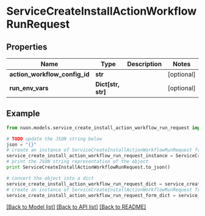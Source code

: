 # ServiceCreateInstallActionWorkflowRunRequest


## Properties

Name | Type | Description | Notes
------------ | ------------- | ------------- | -------------
**action_workflow_config_id** | **str** |  | [optional] 
**run_env_vars** | **Dict[str, str]** |  | [optional] 

## Example

```python
from nuon.models.service_create_install_action_workflow_run_request import ServiceCreateInstallActionWorkflowRunRequest

# TODO update the JSON string below
json = "{}"
# create an instance of ServiceCreateInstallActionWorkflowRunRequest from a JSON string
service_create_install_action_workflow_run_request_instance = ServiceCreateInstallActionWorkflowRunRequest.from_json(json)
# print the JSON string representation of the object
print ServiceCreateInstallActionWorkflowRunRequest.to_json()

# convert the object into a dict
service_create_install_action_workflow_run_request_dict = service_create_install_action_workflow_run_request_instance.to_dict()
# create an instance of ServiceCreateInstallActionWorkflowRunRequest from a dict
service_create_install_action_workflow_run_request_form_dict = service_create_install_action_workflow_run_request.from_dict(service_create_install_action_workflow_run_request_dict)
```
[[Back to Model list]](../README.md#documentation-for-models) [[Back to API list]](../README.md#documentation-for-api-endpoints) [[Back to README]](../README.md)


